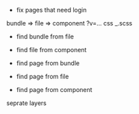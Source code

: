 - fix pages that need login


bundle => file => component
?v=...      css     _.scss


- find bundle from file
- find file from component

- find page from bundle
- find page from file
- find page from component



seprate layers